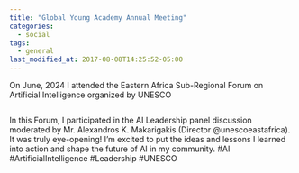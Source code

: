```yaml
---
title: "Global Young Academy Annual Meeting"
categories:
  - social
tags:
  - general
last_modified_at: 2017-08-08T14:25:52-05:00
---
```


On June, 2024 I attended the Eastern Africa Sub-Regional Forum on Artificial Intelligence organized by UNESCO

<img src="/assets/images/Une1.heic"  alt="">

In this Forum, I participated in the AI Leadership panel discussion moderated by Mr. Alexandros K. Makarigakis (Director @unescoeastafrica). It was truly eye-opening! I’m excited to put the ideas and lessons I learned into action and shape the future of AI in my community. #AI #ArtificialIntelligence #Leadership #UNESCO
<img src="/assets/images/Une2.heic"  alt="">

